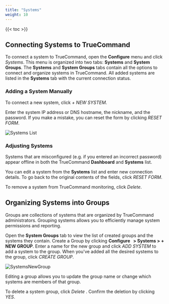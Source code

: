 ```yaml
---
title: "Systems"
weight: 10
---
```


{{< toc >}}

## Connecting Systems to TrueCommand

To connect a system to TrueCommand, open the **Configure** <i class="fa fa-cog" aria-hidden="true" title="Settings"></i> menu and click *Systems*.
This menu is organized into two tabs: **Systems** and **System Groups**.
The **Systems** and **System Groups** tabs contain all the options to connect and organize systems in TrueCommand.
All added systems are listed in the **Systems** tab with the current connection status.

### Adding a System Manually

To connect a new system, click *+ NEW SYSTEM*.

Enter the system IP address or DNS hostname, the nickname, and the password.
If you make a mistake, you can reset the form by clicking *RESET FORM*.

![Systems List](/images/TrueCommand/1.3/SystemsList.png "Systems List")

### Adjusting Systems

Systems that are misconfigured (e.g. if you entered an incorrect password) appear offline in both the TrueCommand **Dashboard** and **Systems** list.

You can edit a system from the **Systems** list and enter new connection details. To go back to the original contents of the fields, click *RESET FORM*.

To remove a system from TrueCommand monitoring, click *Delete*.

## Organizing Systems into Groups

Groups are collections of systems that are organized by TrueCommand administrators.
Grouping systems allows you to efficiently manage system permissions and reporting.

Open the **System Groups** tab to view the list of created groups and the systems they contain.
Create a Group by clicking **Configure <i class="fa fa-cog" aria-hidden="true" title="gear"></i>&nbsp; > Systems > + NEW GROUP**.
Enter a name for the new group and click *ADD SYSTEM* to add a system to the group.
When you've added all the desired systems to the group, click *CREATE GROUP*.

![SystemsNewGroup](/images/TrueCommand/1.3/SystemsSystems.png "New System Group")

Editing a group allows you to update the group name or change which systems are members of that group.

To delete a system group, click *Delete* <i class="fa fa-trash" aria-hidden="true" title="Delete"></i>.
Confirm the deletion by clicking *YES*.

